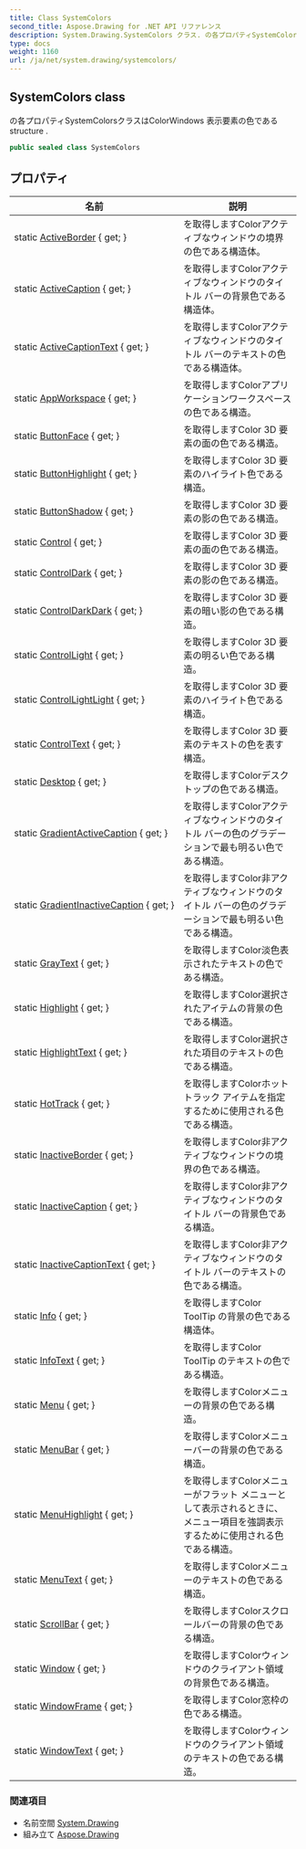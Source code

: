 ```yaml
---
title: Class SystemColors
second_title: Aspose.Drawing for .NET API リファレンス
description: System.Drawing.SystemColors クラス. の各プロパティSystemColorsクラスはColorWindows 表示要素の色である structure .
type: docs
weight: 1160
url: /ja/net/system.drawing/systemcolors/
---
```

## SystemColors class

の各プロパティSystemColorsクラスはColorWindows 表示要素の色である structure .

```csharp
public sealed class SystemColors
```

## プロパティ

| 名前 | 説明 |
| --- | --- |
| static [ActiveBorder](../../system.drawing/systemcolors/activeborder/) { get; } | を取得しますColorアクティブなウィンドウの境界の色である構造体。 |
| static [ActiveCaption](../../system.drawing/systemcolors/activecaption/) { get; } | を取得しますColorアクティブなウィンドウのタイトル バーの背景色である構造体。 |
| static [ActiveCaptionText](../../system.drawing/systemcolors/activecaptiontext/) { get; } | を取得しますColorアクティブなウィンドウのタイトル バーのテキストの色である構造体。 |
| static [AppWorkspace](../../system.drawing/systemcolors/appworkspace/) { get; } | を取得しますColorアプリケーションワークスペースの色である構造。 |
| static [ButtonFace](../../system.drawing/systemcolors/buttonface/) { get; } | を取得しますColor 3D 要素の面の色である構造。 |
| static [ButtonHighlight](../../system.drawing/systemcolors/buttonhighlight/) { get; } | を取得しますColor 3D 要素のハイライト色である構造。 |
| static [ButtonShadow](../../system.drawing/systemcolors/buttonshadow/) { get; } | を取得しますColor 3D 要素の影の色である構造。 |
| static [Control](../../system.drawing/systemcolors/control/) { get; } | を取得しますColor 3D 要素の面の色である構造。 |
| static [ControlDark](../../system.drawing/systemcolors/controldark/) { get; } | を取得しますColor 3D 要素の影の色である構造。 |
| static [ControlDarkDark](../../system.drawing/systemcolors/controldarkdark/) { get; } | を取得しますColor 3D 要素の暗い影の色である構造。 |
| static [ControlLight](../../system.drawing/systemcolors/controllight/) { get; } | を取得しますColor 3D 要素の明るい色である構造。 |
| static [ControlLightLight](../../system.drawing/systemcolors/controllightlight/) { get; } | を取得しますColor 3D 要素のハイライト色である構造。 |
| static [ControlText](../../system.drawing/systemcolors/controltext/) { get; } | を取得しますColor 3D 要素のテキストの色を表す構造。 |
| static [Desktop](../../system.drawing/systemcolors/desktop/) { get; } | を取得しますColorデスクトップの色である構造。 |
| static [GradientActiveCaption](../../system.drawing/systemcolors/gradientactivecaption/) { get; } | を取得しますColorアクティブなウィンドウのタイトル バーの色のグラデーションで最も明るい色である構造。 |
| static [GradientInactiveCaption](../../system.drawing/systemcolors/gradientinactivecaption/) { get; } | を取得しますColor非アクティブなウィンドウのタイトル バーの色のグラデーションで最も明るい色である構造。 |
| static [GrayText](../../system.drawing/systemcolors/graytext/) { get; } | を取得しますColor淡色表示されたテキストの色である構造。 |
| static [Highlight](../../system.drawing/systemcolors/highlight/) { get; } | を取得しますColor選択されたアイテムの背景の色である構造。 |
| static [HighlightText](../../system.drawing/systemcolors/highlighttext/) { get; } | を取得しますColor選択された項目のテキストの色である構造。 |
| static [HotTrack](../../system.drawing/systemcolors/hottrack/) { get; } | を取得しますColorホット トラック アイテムを指定するために使用される色である構造。 |
| static [InactiveBorder](../../system.drawing/systemcolors/inactiveborder/) { get; } | を取得しますColor非アクティブなウィンドウの境界の色である構造。 |
| static [InactiveCaption](../../system.drawing/systemcolors/inactivecaption/) { get; } | を取得しますColor非アクティブなウィンドウのタイトル バーの背景色である構造。 |
| static [InactiveCaptionText](../../system.drawing/systemcolors/inactivecaptiontext/) { get; } | を取得しますColor非アクティブなウィンドウのタイトル バーのテキストの色である構造。 |
| static [Info](../../system.drawing/systemcolors/info/) { get; } | を取得しますColor ToolTip の背景の色である構造体。 |
| static [InfoText](../../system.drawing/systemcolors/infotext/) { get; } | を取得しますColor ToolTip のテキストの色である構造。 |
| static [Menu](../../system.drawing/systemcolors/menu/) { get; } | を取得しますColorメニューの背景の色である構造。 |
| static [MenuBar](../../system.drawing/systemcolors/menubar/) { get; } | を取得しますColorメニューバーの背景の色である構造。 |
| static [MenuHighlight](../../system.drawing/systemcolors/menuhighlight/) { get; } | を取得しますColorメニューがフラット メニューとして表示されるときに、メニュー項目を強調表示するために使用される色である構造。 |
| static [MenuText](../../system.drawing/systemcolors/menutext/) { get; } | を取得しますColorメニューのテキストの色である構造。 |
| static [ScrollBar](../../system.drawing/systemcolors/scrollbar/) { get; } | を取得しますColorスクロールバーの背景の色である構造。 |
| static [Window](../../system.drawing/systemcolors/window/) { get; } | を取得しますColorウィンドウのクライアント領域の背景色である構造。 |
| static [WindowFrame](../../system.drawing/systemcolors/windowframe/) { get; } | を取得しますColor窓枠の色である構造。 |
| static [WindowText](../../system.drawing/systemcolors/windowtext/) { get; } | を取得しますColorウィンドウのクライアント領域のテキストの色である構造。 |

### 関連項目

* 名前空間 [System.Drawing](../../system.drawing/)
* 組み立て [Aspose.Drawing](../../)


